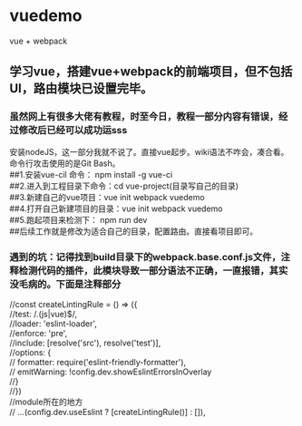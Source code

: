 # vuedemo
vue + webpack
## 学习vue，搭建vue+webpack的前端项目，但不包括UI，路由模块已设置完毕。
###   虽然网上有很多大佬有教程，时至今日，教程一部分内容有错误，经过修改后已经可以成功运sss
安装nodeJS，这一部分我就不说了。直接vue起步。wiki语法不咋会，凑合看。命令行攻击使用的是Git Bash。  
##1.安装vue-cil 命令： npm install -g vue-ci          
##2.进入到工程目录下命令：cd  vue-project(目录写自己的目录)    
##3.新建自己的vue项目：vue init webpack vuedemo    
##4.打开自己新建项目的目录：vue init webpack vuedemo    
##5.跑起项目来检测下： npm run dev    
##后续工作就是修改为适合自己的目录，配置路由。直接看项目即可。 
### 遇到的坑：记得找到build目录下的webpack.base.conf.js文件，注释检测代码的插件，此模块导致一部分语法不正确，一直报错，其实没毛病的。下面是注释部分
//const createLintingRule = () => ({      
//test: /\.(js|vue)$/,   
//loader: 'eslint-loader',  
//enforce: 'pre',  
//include: [resolve('src'), resolve('test')],  
//options: {  
//  formatter: require('eslint-friendly-formatter'),  
//  emitWarning: !config.dev.showEslintErrorsInOverlay  
//}  
//})  
//module所在的地方  
//   ...(config.dev.useEslint ? [createLintingRule()] : []),  
